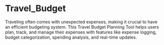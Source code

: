 # Travel_Budget
Traveling often comes with unexpected expenses, making it crucial to have an efficient budgeting system. This Travel Budget Planning Tool helps users plan, track, and manage their expenses with features like expense logging, budget categorization, spending analysis, and real-time updates.
